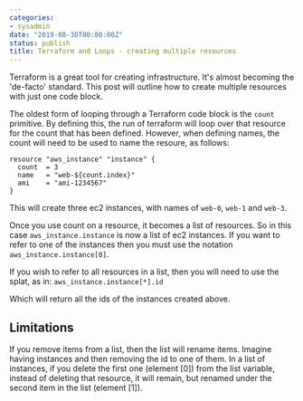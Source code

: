 ```yaml
---
categories:
- sysadmin
date: "2019-08-30T00:00:00Z"
status: publish
title: Terraform and Loops - creating multiple resources
---
```

Terraform is a great tool for creating infrastructure. It's almost becoming the 'de-facto' standard. This post will outline how to create multiple resources with just one code block. 

The oldest form of looping through a Terraform code block is the ```count``` primitive. By defining this, the run of terraform will loop over that resource for the count that has been defined. However, when defining names, the count will need to be used to name the resoure, as follows:

    resource "aws_instance" "instance" { 
      count  = 3 
      name   = "web-${count.index}"
      ami    = "ami-1234567" 
    }

This will create three ec2 instances, with names of ```web-0```, ```web-1``` and ```web-3```. 

Once you use count on a resource, it becomes a list of resources. So in this case ```aws_instance.instance``` is now a list of ec2 instances. If you want to refer to one of the instances then you must use the notation ```aws_instance.instance[0]```.

If you wish to refer to all resources in a list, then you will need to use the splat, as in: 
    ```aws_instance.instance[*].id``` 

Which will return all the ids of the instances created above. 

Limitations
-------------

If you remove items from a list, then the list will rename items. Imagine having instances and then removing the id to one of them. In a list of instances, if you delete the first one (element [0]) from the list variable, instead of deleting that resource, it will remain, but renamed under the second item in the list (element [1]).
